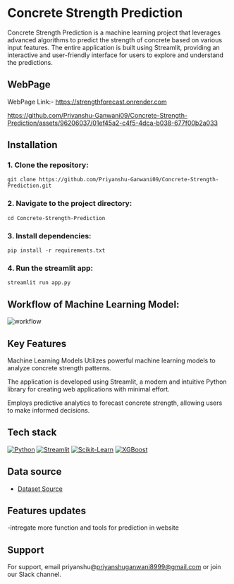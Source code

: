 # Concrete Strength Prediction

Concrete Strength Prediction is a machine learning project that leverages advanced algorithms to predict the strength of concrete based on various input features. The entire application is built using Streamlit, providing an interactive and user-friendly interface for users to explore and understand the predictions.


## WebPage 

 WebPage Link:- https://strengthforecast.onrender.com

https://github.com/Priyanshu-Ganwani09/Concrete-Strength-Prediction/assets/96206037/01ef45a2-c4f5-4dca-b038-677f00b2a033



## Installation

### 1. Clone the repository:
    git clone https://github.com/Priyanshu-Ganwani09/Concrete-Strength-Prediction.git

### 2. Navigate to the project directory:
    cd Concrete-Strength-Prediction

### 3. Install dependencies:
    pip install -r requirements.txt

### 4. Run the streamlit app:
    streamlit run app.py
   
    
## Workflow of Machine Learning Model:


![workflow](https://github.com/Priyanshu-Ganwani09/Concrete-Strength-Prediction/assets/96206037/d4d08bcd-5e58-4abc-9d0a-2c34e4dff73c)


## Key Features


 Machine Learning Models Utilizes powerful machine learning models to analyze concrete strength patterns.
 
 The application is developed using Streamlit, a modern and intuitive Python library for creating web applications with minimal effort.
 
 Employs predictive analytics to forecast concrete strength, allowing users to make informed decisions.

 ## Tech stack

[![Python](https://img.shields.io/badge/Python-3.8-blue.svg)](https://www.python.org/)
[![Streamlit](https://img.shields.io/badge/Streamlit-1.29.0-orange.svg)](https://www.streamlit.io/)
[![Scikit-Learn](https://img.shields.io/badge/Scikit--Learn-1.3.2-green.svg)](https://scikit-learn.org/stable/)
[![XGBoost](https://img.shields.io/badge/XGBoost-2.0.3-blueviolet.svg)](https://xgboost.readthedocs.io/en/latest/)




##  Data source
 - [Dataset Source](http://archive.ics.uci.edu/dataset/165/concrete+compressive+strength)

## Features updates
 -intregate more function and tools for prediction in website 

## Support

For support, email priyanshu@priyanshuganwani8999@gmail.com or join our Slack channel.
